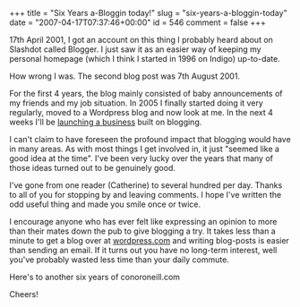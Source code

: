 +++
title = "Six Years a-Bloggin today!"
slug = "six-years-a-bloggin-today"
date = "2007-04-17T07:37:46+00:00"
id = 546
comment = false
+++

17th April 2001, I got an account on this thing I probably heard about on Slashdot called Blogger. I just saw it as an easier way of keeping my personal homepage (which I think I started in 1996 on Indigo) up-to-date.

How wrong I was. The second blog post was 7th August 2001.

For the first 4 years, the blog mainly consisted of baby announcements of my friends and my job situation. In 2005 I finally started doing it very regularly, moved to a Wordpress blog and now look at me. In the next 4 weeks I'll be [launching a business](http://www.loudervoice.com/) built on blogging.

I can't claim to have foreseen the profound impact that blogging would have in many areas. As with most things I get involved in, it just "seemed like a good idea at the time". I've been very lucky over the years that many of those ideas turned out to be genuinely good.

I've gone from one reader (Catherine) to several hundred per day. Thanks to all of you for stopping by and leaving comments. I hope I've written the odd useful thing and made you smile once or twice.

I encourage anyone who has ever felt like expressing an opinion to more than their mates down the pub to give blogging a try. It takes less than a minute to get a blog over at [wordpress.com](http://wordpress.com/) and writing blog-posts is easier than sending an email. If it turns out you have no long-term interest, well you've probably wasted less time than your daily commute.

Here's to another six years of conoroneill.com

Cheers!
